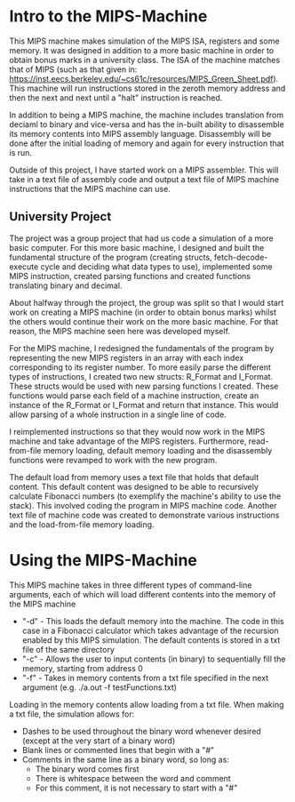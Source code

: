 # Intro to the MIPS-Machine
This MIPS machine makes simulation of the MIPS ISA, registers and some memory. It was designed in addition to a more basic machine in order to obtain bonus marks in a university class. The ISA of the machine matches that of MIPS (such as that given in: https://inst.eecs.berkeley.edu/~cs61c/resources/MIPS_Green_Sheet.pdf). This machine will run instructions stored in the zeroth memory address and then the next and next until a "halt" instruction is reached.

In addition to being a MIPS machine, the machine includes translation from deciaml to binary and vice-versa and has the in-built ability to disassemble its memory contents into MIPS assembly language. Disassembly will be done after the initial loading of memory and again for every instruction that is run.

Outside of this project, I have started work on a MIPS assembler. This will take in a text file of assembly code and output a text file of MIPS machine instructions that the MIPS machine can use.

## University Project
The project was a group project that had us code a simulation of a more basic computer. For this more basic machine, I designed and built the fundamental structure of the program (creating structs, fetch-decode-execute cycle and deciding what data types to use), implemented some MIPS instruction, created parsing functions and created functions translating binary and decimal.

About halfway through the project, the group was split so that I would start work on creating a MIPS machine (in order to obtain bonus marks) whilst the others would continue their work on the more basic machine. For that reason, the MIPS machine seen here was developed myself.

For the MIPS machine, I redesigned the fundamentals of the program by representing the new MIPS registers in an array with each index corresponding to its register number. To more easily parse the different types of instructions, I created two new structs: R_Format and I_Format. These structs would be used with new parsing functions I created. These functions would parse each field of a machine instruction, create an instance of the R_Format or I_Format and return that instance. This would allow parsing of a whole instruction in a single line of code.

I reimplemented instructions so that they would now work in the MIPS machine and take advantage of the MIPS registers. Furthermore, read-from-file memory loading, default memory loading and the disassembly functions were revamped to work with the new program.

The default load from memory uses a text file that holds that default content. This default content was designed to be able to recursively calculate Fibonacci numbers (to exemplify the machine's ability to use the stack). This involved coding the program in MIPS machine code. Another text file of machine code was created to demonstrate various instructions and the load-from-file memory loading.

# Using the MIPS-Machine
This MIPS machine takes in three different types of command-line arguments, each of which will load different contents into the memory of the MIPS machine
* "-d" - This loads the default memory into the machine. The code in this case in a Fibonacci calculator which takes advantage of the recursion enabled by this MIPS simulation. The default contents is stored in a txt file of the same directory
* "-c" - Allows the user to input contents (in binary) to sequentially fill the memory, starting from address 0
* "-f" - Takes in memory contents from a txt file specified in the next argument (e.g. ./a.out -f testFunctions.txt)
 
Loading in the memory contents allow loading from a txt file. When making a txt file, the simulation allows for:
* Dashes to be used throughout the binary word whenever desired (except at the very start of a binary word)
* Blank lines or commented lines that begin with a "#"
* Comments in the same line as a binary word, so long as:
  * The binary word comes first
  * There is whitespace between the word and comment
  * For this comment, it is not necessary to start with a "#"
